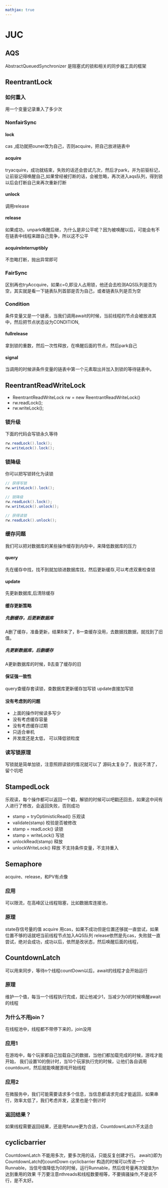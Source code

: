 ```yaml
---
mathjax: true
---
```



# JUC
## AQS
AbstractQueuedSynchronizer 是阻塞式的锁和相关的同步器工具的框架

## ReentrantLock
### 如何重入
用一个变量记录重入了多少次
### NonfairSync
#### lock
cas ,成功就把ouner改为自己，否则acquire，把自己放进链表中
#### acquire
tryacquire，成功就结束，失败的话还会尝试几次，然后才park，并为前驱标记，让前驱记得唤醒自己,如果曾经被打断的话，会被忽略，再次进入aqs队列，得到锁以后会打断自己来再次重新打断
<!--more-->
#### unlock
调用release
#### release
如果成功，unpark唤醒后继，为什么是非公平呢？因为被唤醒以后，可能会有不在链表中线程来跟自己竞争，所以这不公平
#### acquireInterruptibly
不忽略打断，抛出异常即可
### FairSync
区别再也tryAccquire，如果c=0,即没人占用锁，他还会去检测AQS队列是否为空，其实就是看一下链表队列首部是否为自己，或者链表队列是否为空
### Condition 
条件变量又是一个链表，当我们调用await的时候，当前线程的节点会被放进其中，然后把节点状态设为CONDITION,
#### fullrelease
拿到锁的重数，然后一次性释放，在唤醒后面的节点，然后park自己
#### signal
当调用的时候讲条件变量的链表中第一个元素取出并加入到锁的等待链表中。
## ReentrantReadWriteLock
- ReentrantReadWriteLock rw = new ReentrantReadWriteLock()
- rw.readLock();
- rw.writeLock();
### 锁升级
下面的代码会写锁永久等待
```java
rw.readLock().lock();
rw.writeLock().lock();
```
### 锁降级
你可以把写锁转化为读锁
```java
// 获得写锁
rw.writeLock().lock();

// 锁降级
rw.readLock().lock();
rw.writeLock().unlock();

// 获得读锁
rw.readLock().unlock();
```
### 缓存问题
我们可以把对数据库的某些操作缓存到内存中，来降低数据库的压力
#### query
先在缓存中找，找不到就加锁进数据库找，然后更新缓存,可以考虑双重检查锁
#### update
先更新数据库,后清除缓存
#### 缓存更新策略
##### 先删缓存，后更新数据库
A删了缓存，准备更新，结果B来了，B一查缓存没用，去数据找数据，就找到了旧值。
##### 先更新数据库，后删缓存
A更新数据库的时候，B去查了缓存的旧
#### 保证强一致性
query查缓存套读锁，查数据库更新缓存加写锁
update直接加写锁
#### 没有考虑到的问题
- 上面的操作时候读多写少
- 没有考虑缓存容量
- 没有考虑缓存过期
- 只适合单机
- 并发度还是太低， 可以降低锁粒度
### 读写锁原理
写锁就是简单加锁，注意照顾读锁的情况就可以了
源码太复杂了，我说不清了，留个坑吧
## StampedLock
乐观读，每个操作都可以返回一个戳，解锁的时候可以吧戳还回去，如果这中间有人进行了修改，会返回失败，否则成功
- stamp = tryOptimisticRead() 乐观读
- validate(stamp)  校验是否被修改
- stamp = readLock() 读锁
- stamp = writeLock() 写锁
- unlockRead(stamp) 释放
- unlockWriteLock() 释放
不支持条件变量，不支持重入
## Semaphore
acquire、release，和PV有点像
### 应用
可以限流，在高峰区让线程阻塞，比如数据库连接池，
### 原理
state存信号量的值
acquire 用cas，如果不成功但是位置还够就一直尝试，如果位置不够的话就吧当前线程节点加入AQS队列
release依然是先cas，失败就一直尝试，绝对会成功，成功以后，依然是改状态，然后唤醒后面的线程，
## CountdownLatch
可以用来同步，等待n个线程countDown以后，await的线程才会开始运行
### 原理
维护一个值，每当一个线程执行完成，就让他减少1，当减少为0的时候唤醒await的线程
### 为什么不用join？
在线程池中，线程都不带停下来的，join没用
### 应用1
在游戏中，每个玩家都自己加载自己的数据，当他们都加载完成的时候，游戏才能开始，
我们设置10的倒计时，当10个玩家执行完的时候，让他们各自调用countdount，然后就能唤醒游戏开始线程
### 应用2
在微服务中，我们可能需要请求多个信息，当信息都请求完成才能返回，如果串行，效率太低了，我们考虑并发，这里也是个倒计时
### 返回结果？
如果线程需要返回结果，还是用fature更为合适，CountdownLatch不太适合

## cyclicbarrier
CountdownLatch 不能用多次，要多次用的话，只能反复创建才行。
await()即为CountdownLatch的countDown
cyclicbarrier 构造的时候可以传进一个Runnable，当信号值降低为0的时候，运行Runnable，然后信号量再次赋值为n达到重用的效果
千万要注意nthreads和线程数要相等，不要搞骚操作,不是说不行，是不太好。


